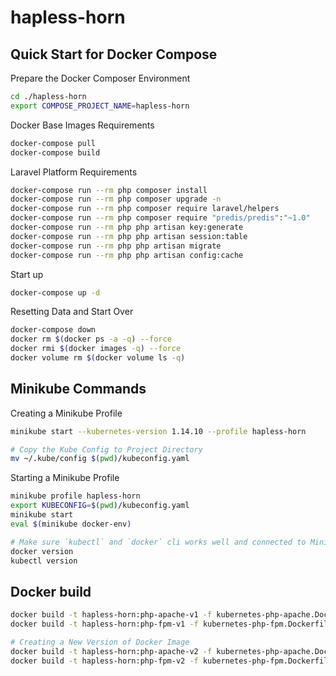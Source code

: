 # hapless-horn

## Quick Start for Docker Compose

Prepare the Docker Composer Environment

```bash
cd ./hapless-horn
export COMPOSE_PROJECT_NAME=hapless-horn
```

Docker Base Images Requirements

```bash
docker-compose pull
docker-compose build
```

Laravel Platform Requirements

```bash
docker-compose run --rm php composer install
docker-compose run --rm php composer upgrade -n
docker-compose run --rm php composer require laravel/helpers
docker-compose run --rm php composer require "predis/predis":"~1.0"
docker-compose run --rm php php artisan key:generate
docker-compose run --rm php php artisan session:table
docker-compose run --rm php php artisan migrate
docker-compose run --rm php php artisan config:cache
```

Start up

```bash
docker-compose up -d
```

Resetting Data and Start Over

```bash
docker-compose down
docker rm $(docker ps -a -q) --force
docker rmi $(docker images -q) --force
docker volume rm $(docker volume ls -q)
```

## Minikube Commands

Creating a Minikube Profile
```bash
minikube start --kubernetes-version 1.14.10 --profile hapless-horn

# Copy the Kube Config to Project Directory
mv ~/.kube/config $(pwd)/kubeconfig.yaml
```

Starting a Minikube Profile
```bash
minikube profile hapless-horn
export KUBECONFIG=$(pwd)/kubeconfig.yaml
minikube start
eval $(minikube docker-env)

# Make sure `kubectl` and `docker` cli works well and connected to Minikube VM
docker version
kubectl version
```

## Docker build

```bash
docker build -t hapless-horn:php-apache-v1 -f kubernetes-php-apache.Dockerfile .
docker build -t hapless-horn:php-fpm-v1 -f kubernetes-php-fpm.Dockerfile .

# Creating a New Version of Docker Image
docker build -t hapless-horn:php-apache-v2 -f kubernetes-php-apache.Dockerfile .
docker build -t hapless-horn:php-fpm-v2 -f kubernetes-php-fpm.Dockerfile .
```
